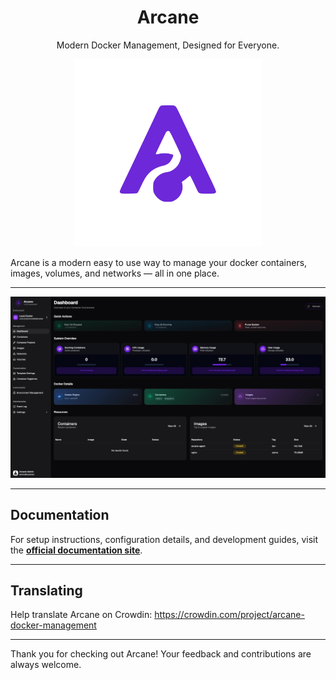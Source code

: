 <h1 align="center">Arcane</h1>
<p align="center">Modern Docker Management, Designed for Everyone.</p>

<p align="center">
  <img src=".github/assets/arcane.svg" alt="Arcane Logo" width="300" height="300"/>
</p>

Arcane is a modern easy to use way to manage your docker containers, images, volumes, and networks — all in one place.

---

<img width="1685" alt="image" src=".github/assets/arcane-ss.jpeg" />

---

## Documentation

For setup instructions, configuration details, and development guides, visit the **[official documentation site](https://arcane.ofkm.dev)**.

---

## Translating

Help translate Arcane on Crowdin: https://crowdin.com/project/arcane-docker-management

---

Thank you for checking out Arcane! Your feedback and contributions are always welcome.
